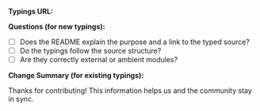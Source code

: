 **Typings URL:** <!-- Paste URL here -->

**Questions (for new typings):**

* [ ] Does the README explain the purpose and a link to the typed source?
* [ ] Do the typings follow the source structure?
* [ ] Are they correctly external or ambient modules?

**Change Summary (for existing typings):**

<!-- Type or link a brief summary of changes -->

Thanks for contributing! This information helps us and the community stay in sync.
